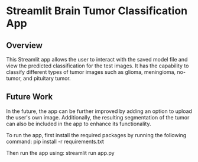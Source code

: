 # Streamlit Brain Tumor Classification App
## Overview
This Streamlit app allows the user to interact with the saved model file and view the predicted classification for the test images. It has the capability to classify different types of tumor images such as glioma, meningioma, no-tumor, and pituitary tumor.

## Future Work
In the future, the app can be further improved by adding an option to upload the user's own image. Additionally, the resulting segmentation of the tumor can also be included in the app to enhance its functionality.

To run the app, first install the required packages by running the following command:
pip install -r requirements.txt

Then run the app using:
streamlit run app.py
